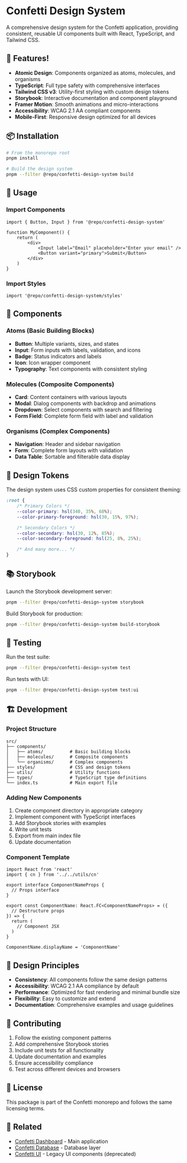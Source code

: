 # Confetti Design System

A comprehensive design system for the Confetti application, providing consistent, reusable UI components built with React, TypeScript, and Tailwind CSS.

## 🚀 Features!

- **Atomic Design**: Components organized as atoms, molecules, and organisms
- **TypeScript**: Full type safety with comprehensive interfaces
- **Tailwind CSS v3**: Utility-first styling with custom design tokens
- **Storybook**: Interactive documentation and component playground
- **Framer Motion**: Smooth animations and micro-interactions
- **Accessibility**: WCAG 2.1 AA compliant components
- **Mobile-First**: Responsive design optimized for all devices

## 📦 Installation

```bash
# From the monorepo root
pnpm install

# Build the design system
pnpm --filter @repo/confetti-design-system build
```

## 🎯 Usage

### Import Components

```tsx
import { Button, Input } from '@repo/confetti-design-system'

function MyComponent() {
	return (
		<div>
			<Input label="Email" placeholder="Enter your email" />
			<Button variant="primary">Submit</Button>
		</div>
	)
}
```

### Import Styles

```tsx
import '@repo/confetti-design-system/styles'
```

## 🧩 Components

### Atoms (Basic Building Blocks)

- **Button**: Multiple variants, sizes, and states
- **Input**: Form inputs with labels, validation, and icons
- **Badge**: Status indicators and labels
- **Icon**: Icon wrapper component
- **Typography**: Text components with consistent styling

### Molecules (Composite Components)

- **Card**: Content containers with various layouts
- **Modal**: Dialog components with backdrop and animations
- **Dropdown**: Select components with search and filtering
- **Form Field**: Complete form field with label and validation

### Organisms (Complex Components)

- **Navigation**: Header and sidebar navigation
- **Form**: Complete form layouts with validation
- **Data Table**: Sortable and filterable data display

## 🎨 Design Tokens

The design system uses CSS custom properties for consistent theming:

```css
:root {
	/* Primary Colors */
	--color-primary: hsl(340, 35%, 68%);
	--color-primary-foreground: hsl(30, 15%, 97%);

	/* Secondary Colors */
	--color-secondary: hsl(30, 12%, 85%);
	--color-secondary-foreground: hsl(25, 8%, 25%);

	/* And many more... */
}
```

## 📚 Storybook

Launch the Storybook development server:

```bash
pnpm --filter @repo/confetti-design-system storybook
```

Build Storybook for production:

```bash
pnpm --filter @repo/confetti-design-system build-storybook
```

## 🧪 Testing

Run the test suite:

```bash
pnpm --filter @repo/confetti-design-system test
```

Run tests with UI:

```bash
pnpm --filter @repo/confetti-design-system test:ui
```

## 🏗️ Development

### Project Structure

```
src/
├── components/
│   ├── atoms/          # Basic building blocks
│   ├── molecules/      # Composite components
│   └── organisms/      # Complex components
├── styles/             # CSS and design tokens
├── utils/              # Utility functions
├── types/              # TypeScript type definitions
└── index.ts            # Main export file
```

### Adding New Components

1. Create component directory in appropriate category
2. Implement component with TypeScript interfaces
3. Add Storybook stories with examples
4. Write unit tests
5. Export from main index file
6. Update documentation

### Component Template

```tsx
import React from 'react'
import { cn } from '../../utils/cn'

export interface ComponentNameProps {
  // Props interface
}

export const ComponentName: React.FC<ComponentNameProps> = ({
  // Destructure props
}) => {
  return (
    // Component JSX
  )
}

ComponentName.displayName = 'ComponentName'
```

## 🎯 Design Principles

- **Consistency**: All components follow the same design patterns
- **Accessibility**: WCAG 2.1 AA compliance by default
- **Performance**: Optimized for fast rendering and minimal bundle size
- **Flexibility**: Easy to customize and extend
- **Documentation**: Comprehensive examples and usage guidelines

## 🤝 Contributing

1. Follow the existing component patterns
2. Add comprehensive Storybook stories
3. Include unit tests for all functionality
4. Update documentation and examples
5. Ensure accessibility compliance
6. Test across different devices and browsers

## 📄 License

This package is part of the Confetti monorepo and follows the same licensing terms.

## 🔗 Related

- [Confetti Dashboard](../confetti-dash/) - Main application
- [Confetti Database](../confetti-db/) - Database layer
- [Confetti UI](../confetti-ui/) - Legacy UI components (deprecated)
